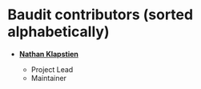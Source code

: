 Baudit contributors (sorted alphabetically)
============================================

*   **[Nathan Klapstien](https://github.com/nklapste)**

    * Project Lead
    * Maintainer
